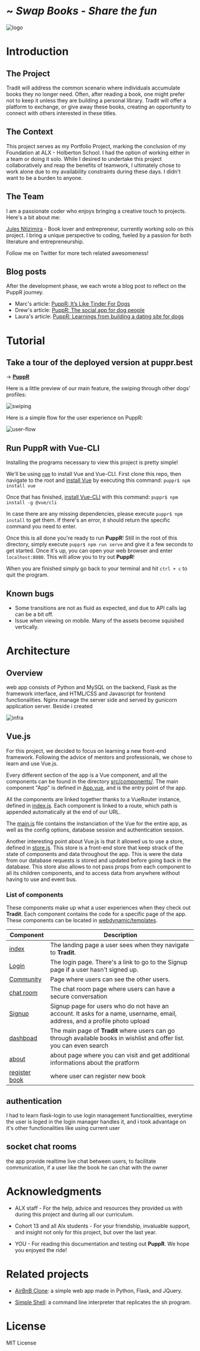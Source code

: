#  ~ *Swap Books - Share the fun*

![logo](https://i.imgur.com/zg49V5K.png)

# Introduction

## The Project
Tradit will address the common scenario where individuals accumulate books they no longer need. Often, after reading a book, one might prefer not to keep it unless they are building a personal library. Tradit will offer a platform to exchange, or give away these books, creating an opportunity to connect with others interested in these titles.

## The Context
This project serves as my Portfolio Project, marking the conclusion of my Foundation at ALX - Holberton School. I had the option of working either in a team or doing it solo. While I desired to undertake this project collaboratively and reap the benefits of teamwork, I ultimately chose to work alone due to my availability constraints during these days. I didn't want to be a burden to anyone.

## The Team
I am a passionate coder who enjoys bringing a creative touch to projects. Here's a bit about me:

[Jules Ntizimira](https://twitter.com/NtizimiraJ) - Book lover and entrepreneur, currently working solo on this project. I bring a unique perspective to coding, fueled by a passion for both literature and entrepreneurship.

Follow me on Twitter for more tech related awesomeness!

## Blog posts
After the development phase, we each wrote a blog post to reflect on the PuppR journey.

* Marc's article: [PuppR: It’s Like Tinder For Dogs](https://medium.com/@mcavigli/puppr-its-like-tinder-for-dogs-c498bf4bdd9b)
* Drew's article: [PuppR: The social app for dog people](https://medium.com/@andrew.maring/puppr-the-social-app-for-dog-people-dcdb1c496f29)
* Laura's article: [PuppR: Learnings from building a dating site for dogs](https://medium.com/@laura.derohan/learnings-from-building-a-dating-site-for-dogs-70f4d649f2b3)

# Tutorial

## Take a tour of the deployed version at puppr.best
-> [**PuppR**](https://puppr.best/)

Here is a little preview of our main feature, the swiping through other dogs' profiles:

![swiping](./public/icons/browse_no_text.png)

Here is a simple flow for the user experience on PuppR:

![user-flow](https://i.imgur.com/hRxU79B.jpg)

## Run PuppR with Vue-CLI
Installing the programs necessary to view this project is pretty simple!

We'll be using [`npm`](https://www.npmjs.com/get-npm) to install Vue and Vue-CLI. First clone this repo, then navigate to the root and [install Vue](https://vuejs.org/v2/guide/installation.html) by executing this command:
`puppr$ npm install vue`

Once that has finished, [install Vue-CLI](https://cli.vuejs.org/guide/installation.html) with this command:
`puppr$ npm install -g @vue/cli`

In case there are any missing dependencies, please execute `puppr$ npm install` to get them. If there's an error, it should return the specific command you need to enter.

Once this is all done you're ready to run **PuppR**! Still in the root of this directory, simply execute `puppr$ npm run serve` and give it a few seconds to get started. Once it's up, you can open your web browser and enter `localhost:8080`. This will allow you to try out **PuppR**!

When you are finished simply go back to your terminal and hit `ctrl + c` to quit the program.

## Known bugs
* Some transitions are not as fluid as expected, and due to API calls lag can be a bit off.
* Issue when viewing on mobile. Many of the assets become squished vertically.

# Architecture

## Overview
web app consists of Python and MySQL on the backend, Flask as the framework interface, and HTML/CSS and Javascript for frontend functionalities. Nginx manage the server side and served by gunicorn application server. Beside i created 


![infra](https://i.imgur.com/fSbo6ho.jpg)

## Vue.js
For this project, we decided to focus on learning a new front-end framework. Following the advice of mentors and professionals, we chose to learn and use Vue.js.

Every different section of the app is a Vue component, and all the components can be found in the directory [src/components/](./src/components/). The main component "App" is defined in [App.vue](./src/App.vue), and is the entry point of the app.

All the components are linked together thanks to a VueRouter instance, defined in [index.js](./routes/index.js). Each component is linked to a route, which path is appended automatically at the end of our URL.

The [main.js](./src/main.js) file contains the instanciation of the Vue for the entire app, as well as the config options, database session and authentication session.

Another interesting point about Vue.js is that it allowed us to use a store, defined in [store.js](./src/store.js). This store is a front-end store that keep strack of the state of components and data throughout the app. This is were the data from our database requests is stored and updated before going back in the database. This store also allows to not pass props from each component to all its children components, and to access data from anywhere without having to use and event bus.

### List of components

These components make up what a user experiences when they check out **Tradit**. Each component contains the code for a specific page of the app. These components can be located in [webdynamic/templates](./webdynamic/templates).

| Component | Description |
|-----------|-------------|
| [index](./webdynamic/Landing.vue) | The landing page a user sees when they navigate to **Tradit**. |
| [Login](./webdynamic/templates/login.html)   | The login page. There's a link to go to the Signup page if a user hasn't signed up. |
| [Community](./webdynamic/templates/users.html) | Page where users can see the other users. |
| [chat room](./webdynamic/templates/room.html) | The chat room page where users can have a secure conversation  |
| [Signup](./webdynamic/templates/register.html) | Signup page for users who do not have an account. It asks for a name, username, email, address, and a profile photo upload |
| [dashboad](./webdynamic/templates/book.html) | The main page of **Tradit** where users can go through available books in wishlist and offer list. you can even search  |
| [about](./webdynamic/templates/book.html) | about page where you can visit and get additional informations about the pratform |
| [register book](./webdynamic/templates/registerb.html) | where user can register new book |

## authentication 
I had to learn flask-login to use login management functionalities, everytime the user is loged in the login manager handles it, and i took advantage on it's other functionalities like using current user

## socket chat rooms
the app provide realtime live chat between users, to facilitate communication, if a user like the book he can chat with the owner  


# Acknowledgments

* ALX staff - For the help, advice and resources they provided us with during this project and during all our curriculum.

* Cohort 13 and all Alx students - For your friendship, invaluable support, and insight not only for this project, but over the last year.

* YOU - For reading this documentation and testing out **PuppR**. We hope you enjoyed the ride!

# Related projects

* [AirBnB Clone](https://github.com/Julesntizimira/AirBnB_clone_v4): a simple web app made in Python, Flask, and JQuery.

* [Simple Shell](https://github.com/Julesntizimira/simple_shell): a command line interpreter that replicates the sh program.

# License

MIT License
